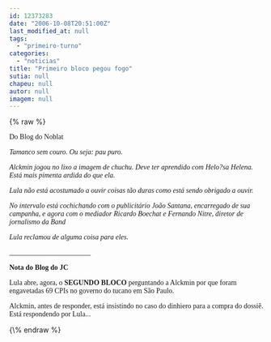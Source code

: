 ```yaml
---
id: 12373283
date: "2006-10-08T20:51:00Z"
last_modified_at: null
tags:
  - "primeiro-turno"
categories:
  - "noticias"
title: "Primeiro bloco pegou fogo"
sutia: null
chapeu: null
autor: null
imagem: null
---
```

{\% raw %}
<p><A name=post26678><FONT face=Verdana></FONT></p>
<p><P class=fontTitulo><FONT face=Verdana>Do Blog do Noblat</FONT></P></A></p>
<p><P class=fontPadrao><FONT face=Verdana></FONT></p>
<p><P><EM><FONT face=Verdana>Tamanco sem couro. Ou seja: pau puro. </FONT></EM></P></p>
<p><P><EM><FONT face=Verdana>Alckmin jogou no lixo a imagem de chuchu. Deve ter aprendido com Helo?sa Helena. Está mais pimenta ardida do que ela. </FONT></EM></P></p>
<p><P><EM><FONT face=Verdana>Lula não está acostumado a ouvir coisas tão duras como está sendo obrigado a ouvir. </FONT></EM></P></p>
<p><P><EM><FONT face=Verdana>No intervalo está cochichando com o publicitário João Santana, encarregado de sua campanha, e agora com o mediador Ricardo Boechat e Fernando Nitre, diretor de jornalismo da Band </FONT></EM></P></p>
<p><P><EM><FONT face=Verdana>Lula reclamou de alguma coisa para eles.</FONT></EM></P></p>
<p><P><EM><FONT face=Verdana>_______________________</FONT></EM></P></p>
<p><P><FONT face=Verdana><STRONG>Nota do Blog do JC</STRONG></FONT></P></p>
<p><P><FONT face=Verdana>Lula abre, agora,&nbsp;o <STRONG>SEGUNDO BLOCO</STRONG> perguntando a Alckmin por que foram engavetadas 69 CPIs no governo do tucano em São Paulo.</FONT></P></p>
<p><P><FONT face=Verdana>Alckmin, antes de responder, está insistindo no caso do dinhiero para a compra do dossiê. Está respondendo por Lula...</FONT></P> </p>
{\% endraw %}